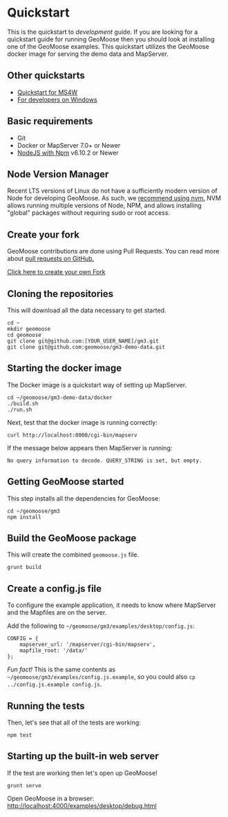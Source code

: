# Quickstart

This is the quickstart to *development* guide. If you are looking for a quickstart guide for running GeoMoose then you should look at installing one of the GeoMoose examples. This quickstart utilizes the GeoMoose docker image for serving the demo data and MapServer.

## Other quickstarts

* [Quickstart for MS4W](./ms4w-quickstart/index.md)
* [For developers on Windows](./install_on_windows.md)

## Basic requirements

* Git
* Docker or MapServer 7.0+ or Newer
* [NodeJS with Npm](https://nodejs.org/) v6.10.2 or Newer

## Node Version Manager

Recent LTS versions of Linux do  not have a sufficiently modern version of Node for developing GeoMoose. As such, we [recommend using nvm.](https://github.com/creationix/nvm) NVM allows running multiple versions of Node, NPM, and allows installing "global" packages without requiring sudo or root access.

## Create your fork

GeoMoose contributions are done using Pull Requests.  You can read more about [pull requests on GitHub.](https://help.github.com/articles/about-pull-requests/)

<a target="_blank" class="github-button" href="https://github.com/geomoose/gm3/fork" aria-label="Fork geomoose/gm3 on GitHub">Click here to create your own Fork</a>

## Cloning the repositories

This will download all the data necessary to get started.

```
cd ~
mkdir geomoose
cd geomoose
git clone git@github.com:[YOUR_USER_NAME]/gm3.git
git clone git@github.com:geomoose/gm3-demo-data.git
```

## Starting the docker image

The Docker image is a quickstart way of setting up MapServer.

```
cd ~/geomoose/gm3-demo-data/docker
./build.sh
./run.sh
```

Next, test that the docker image is running correctly:

```
curl http://localhost:8000/cgi-bin/mapserv
```

If the message below appears then MapServer is running:
```
No query information to decode. QUERY_STRING is set, but empty.
```

## Getting GeoMoose started

This step installs all the dependencies for GeoMoose:
```
cd ~/geomoose/gm3
npm install
```

## Build the GeoMoose package

This will create the combined `geomoose.js` file.
```
grunt build
```

## Create a config.js file
To configure the example application, it needs to know where MapServer and the Mapfiles are on the server.

Add the following to `~/geomoose/gm3/examples/desktop/config.js`:
```
CONFIG = {
    mapserver_url: '/mapserver/cgi-bin/mapserv',
    mapfile_root: '/data/'
};
```

*Fun fact!* This is the same contents as `~/geomoose/gm3/examples/config.js.example`, so you could also `cp ../config.js.example config.js`.

## Running the tests

Then, let's see that all of the tests are working:
```
npm test
```

## Starting up the built-in web server

If the test are working then let's open up GeoMoose!
```
grunt serve
```

Open GeoMoose in a browser: [http://localhost:4000/examples/desktop/debug.html](http://localhost:4000/examples/desktop/debug.html)


